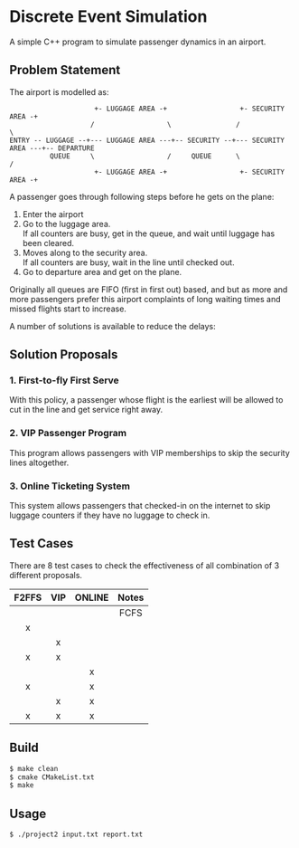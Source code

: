 # Discrete Event Simulation
A simple C++ program to simulate passenger dynamics in an airport.


## Problem Statement
The airport is modelled as:
```
                     +- LUGGAGE AREA -+                  +- SECURITY AREA -+
                    /                  \                /                   \
ENTRY -- LUGGAGE --+--- LUGGAGE AREA ---+-- SECURITY --+--- SECURITY AREA ---+-- DEPARTURE 
          QUEUE     \                  /     QUEUE      \                   / 
                     +- LUGGAGE AREA -+                  +- SECURITY AREA -+ 
```
A passenger goes through following steps before he gets on the plane:
1. Enter the airport 
2. Go to the luggage area.  
  If all counters are busy, get in the queue, and wait until luggage has been cleared.
3. Moves along to the security area.  
  If all counters are busy, wait in the line until checked out.
4. Go to departure area and get on the plane.

Originally all queues are FIFO (first in first out) based, and but as more and more passengers prefer this airport
complaints of long waiting times and missed flights start to increase. 

A number of solutions is available to reduce the delays:

## Solution Proposals
### 1. First-to-fly First Serve
With this policy, a passenger whose flight is the earliest 
will be allowed to cut in the line and get service right away.

### 2. VIP Passenger Program
This program allows passengers with VIP memberships to skip the security lines altogether.

### 3. Online Ticketing System
This system allows passengers that checked-in on the internet 
to skip luggage counters if they have no luggage to check in. 

## Test Cases
There are 8 test cases to check the effectiveness of all combination of 3 different proposals.

| F2FFS |  VIP  | ONLINE | Notes |
|:-----:|:-----:|:------:|:-----:|
|       |       |        | FCFS  |
|   x   |       |        |       |
|       |   x   |        |       |
|   x   |   x   |        |       |
|       |       |    x   |       |
|   x   |       |    x   |       |
|       |   x   |    x   |       |
|   x   |   x   |    x   |       |


## Build
```bash
$ make clean
$ cmake CMakeList.txt
$ make
```

## Usage
```bash
$ ./project2 input.txt report.txt
```
